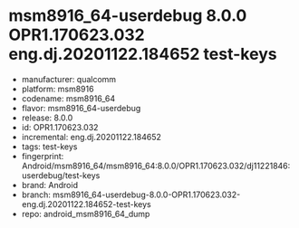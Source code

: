 # msm8916_64-userdebug 8.0.0 OPR1.170623.032 eng.dj.20201122.184652 test-keys
- manufacturer: qualcomm
- platform: msm8916
- codename: msm8916_64
- flavor: msm8916_64-userdebug
- release: 8.0.0
- id: OPR1.170623.032
- incremental: eng.dj.20201122.184652
- tags: test-keys
- fingerprint: Android/msm8916_64/msm8916_64:8.0.0/OPR1.170623.032/dj11221846:userdebug/test-keys
- brand: Android
- branch: msm8916_64-userdebug-8.0.0-OPR1.170623.032-eng.dj.20201122.184652-test-keys
- repo: android_msm8916_64_dump
